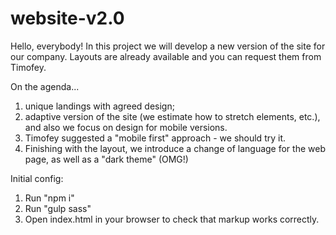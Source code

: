 ﻿# website-v2.0

Hello, everybody!
In this project we will develop a new version of the site for our company. 
Layouts are already available and you can request them from Timofey. 

On the agenda... 
1) unique landings with agreed design;
2) adaptive version of the site (we estimate how to stretch elements, etc.), and also we focus on design for mobile versions.
3) Timofey suggested a "mobile first" approach - we should try it.
4) Finishing with the layout, we introduce a change of language for the web page, as well as a "dark theme" (OMG!)

Initial config:
1. Run "npm i"
2. Run "gulp sass"
3. Open index.html in your browser to check that markup works correctly.
